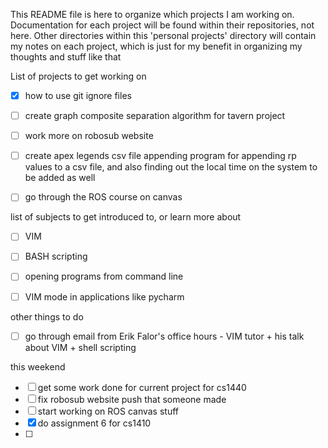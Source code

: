 This README file is here to organize which projects I am working on. Documentation for each project will be found within their repositories, not here. Other directories within this 'personal projects' directory will contain my notes on each project, which is just for my benefit in organizing my thoughts and stuff like that

List of projects to get working on
- [x] how to use git ignore files
- [ ] create graph composite separation algorithm for tavern project
- [ ] work more on robosub website
- [ ] create apex legends csv file appending program for appending rp values to a csv file, and also finding out the local time on the system to be added as well
- [ ] go through the ROS course on canvas


list of subjects to get introduced to, or learn more about
- [ ] VIM
- [ ] BASH scripting
- [ ] opening programs from command line
- [ ] VIM mode in applications like pycharm


other things to do
- [ ] go through email from Erik Falor's office hours - VIM tutor + his talk about VIM + shell scripting

this weekend
- [ ] get some work done for current project for cs1440
- [ ] fix robosub website push that someone made
- [ ] start working on ROS canvas stuff
- [x] do assignment 6 for cs1410
- [ ] 